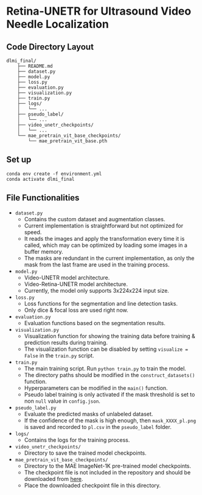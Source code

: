 # Retina-UNETR for Ultrasound Video Needle Localization

## Code Directory Layout
```
dlmi_final/
    ├── README.md
    ├── dataset.py
    ├── model.py
    ├── loss.py
    ├── evaluation.py
    ├── visualization.py
    ├── train.py
    ├── logs/
    │   └── ...
    ├── pseudo_label/
    │   └── ...
    ├── video_unetr_checkpoints/
    │   └── ...
    └── mae_pretrain_vit_base_checkpoints/
        └── mae_pretrain_vit_base.pth
```
## Set up
```
conda env create -f environment.yml
conda activate dlmi_final
```
## File Functionalities
- `dataset.py`
  - Contains the custom dataset and augmentation classes.
  - Current implementation is straightforward but not optimized for speed.
  - It reads the images and apply the transformation every time it is called, which may can be optimized by loading some images in a buffer memory.
  - The masks are redundant in the current implementation, as only the mask from the last frame are used in the training process.
- `model.py`
  - Video-UNETR model architecture.
  - Video-Retina-UNETR model architecture.
  - Currently, the model only supports 3x224x224 input size.
- `loss.py`
  - Loss functions for the segmentation and line detection tasks.
  - Only dice & focal loss are used right now.
- `evaluation.py`
  - Evaluation functions based on the segmentation results.
- `visualization.py`
  - Visualization function for showing the training data before training & prediction results during training.
  - The visualization function can be disabled by setting `visualize = False` in the `train.py` script.
- `train.py`
  - The main training script. Run `python train.py` to train the model.
  - The directory paths should be modified in the `construct_datasets()` function.
  - Hyperparameters can be modified in the `main()` function.
  - Pseudo label training is only activated if the mask threshold is set to non `null` value in `config.json`.
- `pseudo_label.py`
  - Evaluate the predicted masks of unlabeled dataset.
  - If the confidence of the mask is high enough, then `mask_XXXX_pl.png` is saved and recorded to `pl.csv` in the `pseudo_label` folder.
- `logs/`
  - Contains the logs for the training process.
- `video_unetr_checkpoints/`
  - Directory to save the trained model checkpoints.
- `mae_pretrain_vit_base_checkpoints/`
  - Directory to the MAE ImageNet-1K pre-trained model checkpoints.
  - The checkpoint file is not included in the repository and should be downloaded from [here](https://dl.fbaipublicfiles.com/mae/pretrain/mae_pretrain_vit_base.pth).
  - Place the downloaded checkpoint file in this directory.

